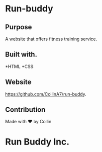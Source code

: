 # Run-buddy

## Purpose
A website that offers fitness training service.

## Built with.
*HTML
*CSS

## Website
https://github.com/CollinA7/run-buddy.

## Contribution
Made with ❤️ by Collin

# Run Buddy Inc.